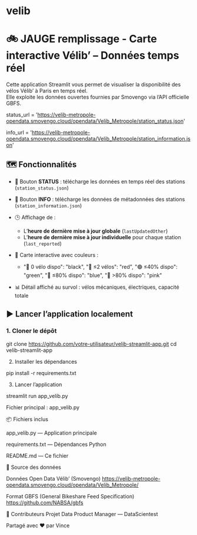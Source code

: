 # velib

# 🚲 JAUGE remplissage  - Carte interactive Vélib’ – Données temps réel

Cette application Streamlit vous permet de visualiser la disponibilité des vélos Vélib’ à Paris en temps réel.  
Elle exploite les données ouvertes fournies par Smovengo via l’API officielle GBFS.

status_url = 'https://velib-metropole-opendata.smovengo.cloud/opendata/Velib_Metropole/station_status.json'

info_url = 'https://velib-metropole-opendata.smovengo.cloud/opendata/Velib_Metropole/station_information.json'

## 🗺️ Fonctionnalités

- 🔄 Bouton **STATUS** : télécharge les données en temps réel des stations (`station_status.json`)

- 🔄 Bouton **INFO** : télécharge les données de métadonnées des stations (`station_information.json`)

- 🕒 Affichage de :
  - L’**heure de dernière mise à jour globale** (`lastUpdatedOther`)
  - L’**heure de dernière mise à jour individuelle** pour chaque station (`last_reported`)

- 📍 Carte interactive avec couleurs :
  - "🖤 0 vélo dispo": "black",
    "🔴 ≤2 vélos": "red",
    "🟢 ≤40% dispo": "green",
    "🔵 ≤80% dispo": "blue",
    "🌸 >80% dispo": "pink"

- 📊 Détail affiché au survol : vélos mécaniques, électriques, capacité totale

## ▶️ Lancer l’application localement

### 1. Cloner le dépôt

git clone https://github.com/votre-utilisateur/velib-streamlit-app.git
cd velib-streamlit-app

2. Installer les dépendances

pip install -r requirements.txt

3. Lancer l’application

streamlit run app_velib.py

Fichier principal : app_velib.py

📦 Fichiers inclus

app_velib.py — Application principale

requirements.txt — Dépendances Python

README.md — Ce fichier

📡 Source des données

Données Open Data Vélib’ (Smovengo)
https://velib-metropole-opendata.smovengo.cloud/opendata/Velib_Metropole/

Format GBFS (General Bikeshare Feed Specification)
https://github.com/NABSA/gbfs

🙌 Contributeurs
Projet Data Product Manager — DataScientest

Partagé avec ❤️ par Vince

